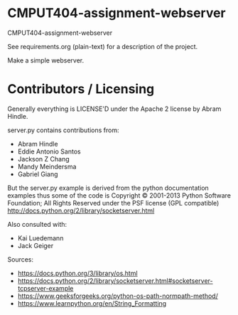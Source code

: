 CMPUT404-assignment-webserver
=============================

CMPUT404-assignment-webserver

See requirements.org (plain-text) for a description of the project.

Make a simple webserver.

Contributors / Licensing
========================

Generally everything is LICENSE'D under the Apache 2 license by Abram Hindle.

server.py contains contributions from:

* Abram Hindle
* Eddie Antonio Santos
* Jackson Z Chang
* Mandy Meindersma 
* Gabriel Giang

But the server.py example is derived from the python documentation
examples thus some of the code is Copyright © 2001-2013 Python
Software Foundation; All Rights Reserved under the PSF license (GPL
compatible) http://docs.python.org/2/library/socketserver.html


Also consulted with:
* Kai Luedemann
* Jack Geiger

Sources:
* https://docs.python.org/3/library/os.html
* https://docs.python.org/2/library/socketserver.html#socketserver-tcpserver-example
* https://www.geeksforgeeks.org/python-os-path-normpath-method/
* https://www.learnpython.org/en/String_Formatting